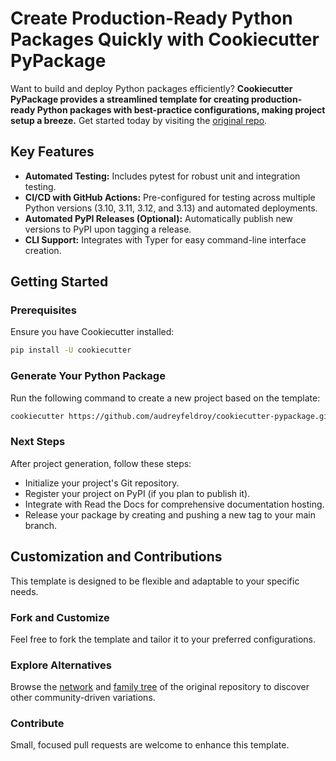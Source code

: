 # Create Production-Ready Python Packages Quickly with Cookiecutter PyPackage

Want to build and deploy Python packages efficiently? **Cookiecutter PyPackage provides a streamlined template for creating production-ready Python packages with best-practice configurations, making project setup a breeze.** Get started today by visiting the [original repo](https://github.com/audreyfeldroy/cookiecutter-pypackage/).

## Key Features

*   **Automated Testing:** Includes pytest for robust unit and integration testing.
*   **CI/CD with GitHub Actions:** Pre-configured for testing across multiple Python versions (3.10, 3.11, 3.12, and 3.13) and automated deployments.
*   **Automated PyPI Releases (Optional):** Automatically publish new versions to PyPI upon tagging a release.
*   **CLI Support:** Integrates with Typer for easy command-line interface creation.

## Getting Started

### Prerequisites

Ensure you have Cookiecutter installed:

```bash
pip install -U cookiecutter
```

### Generate Your Python Package

Run the following command to create a new project based on the template:

```bash
cookiecutter https://github.com/audreyfeldroy/cookiecutter-pypackage.git
```

### Next Steps

After project generation, follow these steps:

*   Initialize your project's Git repository.
*   Register your project on PyPI (if you plan to publish it).
*   Integrate with Read the Docs for comprehensive documentation hosting.
*   Release your package by creating and pushing a new tag to your main branch.

## Customization and Contributions

This template is designed to be flexible and adaptable to your specific needs.

### Fork and Customize

Feel free to fork the template and tailor it to your preferred configurations.

### Explore Alternatives

Browse the [network](https://github.com/audreyfeldroy/cookiecutter-pypackage/network) and [family tree](https://github.com/audreyfeldroy/cookiecutter-pypackage/network/members) of the original repository to discover other community-driven variations.

### Contribute

Small, focused pull requests are welcome to enhance this template.
